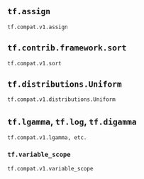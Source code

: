 
## ```tf.assign```
```
tf.compat.v1.assign
```

## ```tf.contrib.framework.sort```
```
tf.compat.v1.sort
```

## ```tf.distributions.Uniform```
```
tf.compat.v1.distributions.Uniform
```


## ```tf.lgamma```, ```tf.log```, ```tf.digamma```
```
tf.compat.v1.lgamma, etc.
```


### ```tf.variable_scope```
```
tf.compat.v1.variable_scope
```
